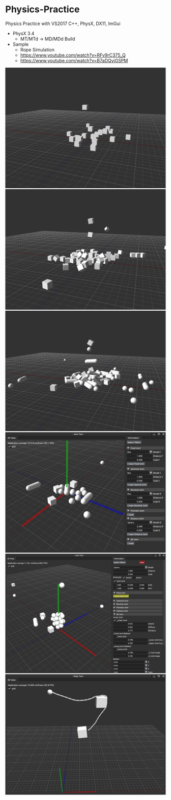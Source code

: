 # Physics-Practice
Physics Practice with VS2017 C++, PhysX, DX11, ImGui

- PhysX 3.4 
	- MT/MTd -> MD/MDd Build
- Sample
	- Rope Simulation
	- https://www.youtube.com/watch?v=RFv9rC375_Q
	- https://www.youtube.com/watch?v=B7aDQyiGSPM

![](https://github.com/jjuiddong/Physics-Practice/blob/master/Doc/simple.jpg?raw=true)
![](https://github.com/jjuiddong/Physics-Practice/blob/master/Doc/simple2.jpg?raw=true)
![](https://github.com/jjuiddong/Physics-Practice/blob/master/Doc/capsule.jpg?raw=true)
![](https://github.com/jjuiddong/Physics-Practice/blob/master/Doc/joint.jpg?raw=true)
![](https://github.com/jjuiddong/Physics-Practice/blob/master/Doc/joint2.jpg?raw=true)
![](https://github.com/jjuiddong/Physics-Practice/blob/master/Doc/rope.jpg?raw=true)

